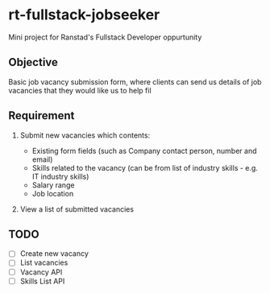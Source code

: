 # rt-fullstack-jobseeker
Mini project for Ranstad's Fullstack Developer oppurtunity

## Objective
Basic job vacancy submission form, where clients can send us details of job vacancies that they would like us to help fil

## Requirement
1. Submit new vacancies which contents:
    * Existing form fields (such as Company contact person, number and email)
    * Skills related to the vacancy (can be from list of industry skills - e.g. IT industry skills)
    * Salary range
    * Job location

2. View a list of submitted vacancies

## TODO
- [ ] Create new vacancy
- [ ] List vacancies
- [ ] Vacancy API
- [ ] Skills List API